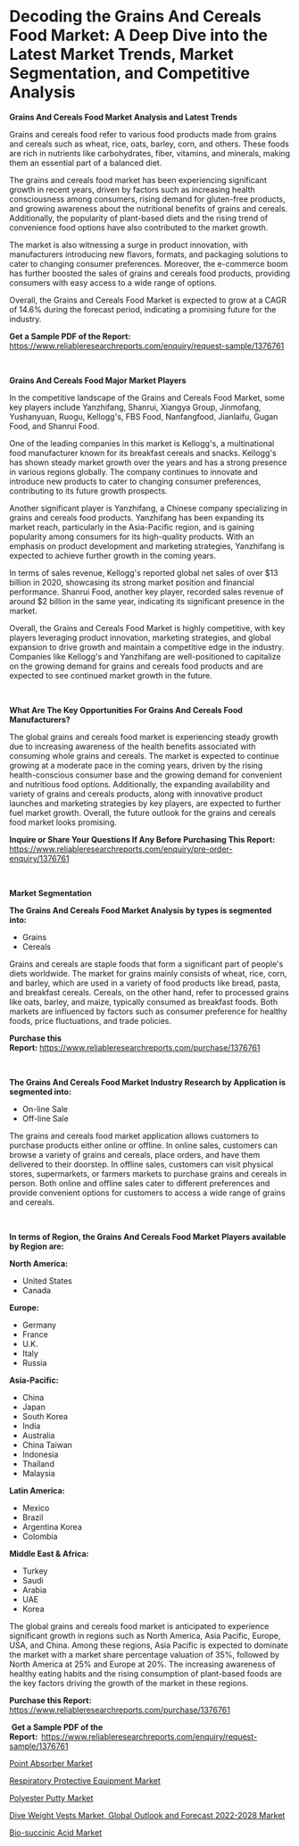 <p><h1>Decoding the Grains And Cereals Food Market: A Deep Dive into the Latest Market Trends, Market Segmentation, and Competitive Analysis</h1></p><p><strong>Grains And Cereals Food Market Analysis and Latest Trends</strong></p>
<p><p>Grains and cereals food refer to various food products made from grains and cereals such as wheat, rice, oats, barley, corn, and others. These foods are rich in nutrients like carbohydrates, fiber, vitamins, and minerals, making them an essential part of a balanced diet.</p><p>The grains and cereals food market has been experiencing significant growth in recent years, driven by factors such as increasing health consciousness among consumers, rising demand for gluten-free products, and growing awareness about the nutritional benefits of grains and cereals. Additionally, the popularity of plant-based diets and the rising trend of convenience food options have also contributed to the market growth.</p><p>The market is also witnessing a surge in product innovation, with manufacturers introducing new flavors, formats, and packaging solutions to cater to changing consumer preferences. Moreover, the e-commerce boom has further boosted the sales of grains and cereals food products, providing consumers with easy access to a wide range of options.</p><p>Overall, the Grains and Cereals Food Market is expected to grow at a CAGR of 14.6% during the forecast period, indicating a promising future for the industry.</p></p>
<p><strong>Get a Sample PDF of the Report:&nbsp;</strong> <a href="https://www.reliableresearchreports.com/enquiry/request-sample/1376761">https://www.reliableresearchreports.com/enquiry/request-sample/1376761</a></p>
<p>&nbsp;</p>
<p><strong>Grains And Cereals Food Major Market Players</strong></p>
<p><p>In the competitive landscape of the Grains and Cereals Food Market, some key players include Yanzhifang, Shanrui, Xiangya Group, Jinmofang, Yushanyuan, Ruogu, Kellogg's, FBS Food, Nanfangfood, Jianlaifu, Gugan Food, and Shanrui Food.</p><p>One of the leading companies in this market is Kellogg's, a multinational food manufacturer known for its breakfast cereals and snacks. Kellogg's has shown steady market growth over the years and has a strong presence in various regions globally. The company continues to innovate and introduce new products to cater to changing consumer preferences, contributing to its future growth prospects.</p><p>Another significant player is Yanzhifang, a Chinese company specializing in grains and cereals food products. Yanzhifang has been expanding its market reach, particularly in the Asia-Pacific region, and is gaining popularity among consumers for its high-quality products. With an emphasis on product development and marketing strategies, Yanzhifang is expected to achieve further growth in the coming years.</p><p>In terms of sales revenue, Kellogg's reported global net sales of over $13 billion in 2020, showcasing its strong market position and financial performance. Shanrui Food, another key player, recorded sales revenue of around $2 billion in the same year, indicating its significant presence in the market.</p><p>Overall, the Grains and Cereals Food Market is highly competitive, with key players leveraging product innovation, marketing strategies, and global expansion to drive growth and maintain a competitive edge in the industry. Companies like Kellogg's and Yanzhifang are well-positioned to capitalize on the growing demand for grains and cereals food products and are expected to see continued market growth in the future.</p></p>
<p>&nbsp;</p>
<p><strong>What Are The Key Opportunities For Grains And Cereals Food Manufacturers?</strong></p>
<p><p>The global grains and cereals food market is experiencing steady growth due to increasing awareness of the health benefits associated with consuming whole grains and cereals. The market is expected to continue growing at a moderate pace in the coming years, driven by the rising health-conscious consumer base and the growing demand for convenient and nutritious food options. Additionally, the expanding availability and variety of grains and cereals products, along with innovative product launches and marketing strategies by key players, are expected to further fuel market growth. Overall, the future outlook for the grains and cereals food market looks promising.</p></p>
<p><strong>Inquire or Share Your Questions If Any Before Purchasing This Report:</strong> <a href="https://www.reliableresearchreports.com/enquiry/pre-order-enquiry/1376761">https://www.reliableresearchreports.com/enquiry/pre-order-enquiry/1376761</a></p>
<p>&nbsp;</p>
<p><strong>Market Segmentation</strong></p>
<p><strong>The Grains And Cereals Food Market Analysis by types is segmented into:</strong></p>
<p><ul><li>Grains</li><li>Cereals</li></ul></p>
<p><p>Grains and cereals are staple foods that form a significant part of people's diets worldwide. The market for grains mainly consists of wheat, rice, corn, and barley, which are used in a variety of food products like bread, pasta, and breakfast cereals. Cereals, on the other hand, refer to processed grains like oats, barley, and maize, typically consumed as breakfast foods. Both markets are influenced by factors such as consumer preference for healthy foods, price fluctuations, and trade policies.</p></p>
<p><strong>Purchase this Report:&nbsp;</strong><a href="https://www.reliableresearchreports.com/purchase/1376761">https://www.reliableresearchreports.com/purchase/1376761</a></p>
<p>&nbsp;</p>
<p><strong>The Grains And Cereals Food Market Industry Research by Application is segmented into:</strong></p>
<p><ul><li>On-line Sale</li><li>Off-line Sale</li></ul></p>
<p><p>The grains and cereals food market application allows customers to purchase products either online or offline. In online sales, customers can browse a variety of grains and cereals, place orders, and have them delivered to their doorstep. In offline sales, customers can visit physical stores, supermarkets, or farmers markets to purchase grains and cereals in person. Both online and offline sales cater to different preferences and provide convenient options for customers to access a wide range of grains and cereals.</p></p>
<p>&nbsp;</p>
<p><strong>In terms of Region, the Grains And Cereals Food Market Players available by Region are:</strong></p>
<p>
    <p> <strong> North America: </strong>
        <ul>
            <li>United States</li>
            <li>Canada</li>
        </ul>
        </p> 
    <p> <strong> Europe: </strong>
        <ul>
            <li>Germany</li>
            <li>France</li>
            <li>U.K.</li>
            <li>Italy</li>
            <li>Russia</li>
        </ul>
        </p> 
    <p> <strong> Asia-Pacific: </strong>
        <ul>
            <li>China</li>
            <li>Japan</li>
            <li>South Korea</li>
            <li>India</li>
            <li>Australia</li>
            <li>China Taiwan</li>
            <li>Indonesia</li>
            <li>Thailand</li>
            <li>Malaysia</li>
        </ul>
        </p> 
    <p> <strong> Latin America: </strong>
        <ul>
            <li>Mexico</li>
            <li>Brazil</li>
            <li>Argentina Korea</li>
            <li>Colombia</li>
        </ul>
        </p> 
    <p> <strong> Middle East & Africa: </strong>
        <ul>
            <li>Turkey</li>
            <li>Saudi</li>
            <li>Arabia</li>
            <li>UAE</li>
            <li>Korea</li>
        </ul>
    </p>
    </p>
<p><p>The global grains and cereals food market is anticipated to experience significant growth in regions such as North America, Asia Pacific, Europe, USA, and China. Among these regions, Asia Pacific is expected to dominate the market with a market share percentage valuation of 35%, followed by North America at 25% and Europe at 20%. The increasing awareness of healthy eating habits and the rising consumption of plant-based foods are the key factors driving the growth of the market in these regions.</p></p>
<p><strong>Purchase this Report: </strong><a href="https://www.reliableresearchreports.com/purchase/1376761">https://www.reliableresearchreports.com/purchase/1376761</a></p>
<p>&nbsp;<strong>Get a Sample PDF of the Report:&nbsp;&nbsp;</strong><a href="https://www.reliableresearchreports.com/enquiry/request-sample/1376761">https://www.reliableresearchreports.com/enquiry/request-sample/1376761</a></p>
<p><strong></strong></p>
<p><p><a href="https://view.publitas.com/reportprime-1/point-absorber-market-research-report-provides-thorough-industry-overview-which-offers-an-in-depth-analysis-of-product-trends-and-new-market-divisions/">Point Absorber Market</a></p><p><a href="https://silk-columnist-571.notion.site/Global-Respiratory-Protective-Equipment-Market-by-Types-Applications-and-Major-Players-with-Regio-40dfdac41dcb445bb0e6a67f0b7bad05">Respiratory Protective Equipment Market</a></p><p><a href="https://view.publitas.com/reportprime-1/polyester-putty-market-research-report-provides-critical-insights-that-can-help-shape-business-development-and-investment-strategies/">Polyester Putty Market</a></p><p><a href="https://glittery-fuchsia-86a.notion.site/Dive-Weight-Vests-Market-Global-Outlook-and-Forecast-2022-2028-Market-Challenges-Opportunities-a-41a8e2350ef54060897c9f54c3416c2b">Dive Weight Vests Market, Global Outlook and Forecast 2022-2028 Market</a></p><p><a href="https://cute-banjo-8ca.notion.site/Bio-succinic-Acid-Market-Size-Focuses-on-Market-Dynamics-In-Depth-Analysis-and-Future-Projections-o-d5db0c16e78b49b7bd3953f02fddd1cf">Bio-succinic Acid Market</a></p></p>